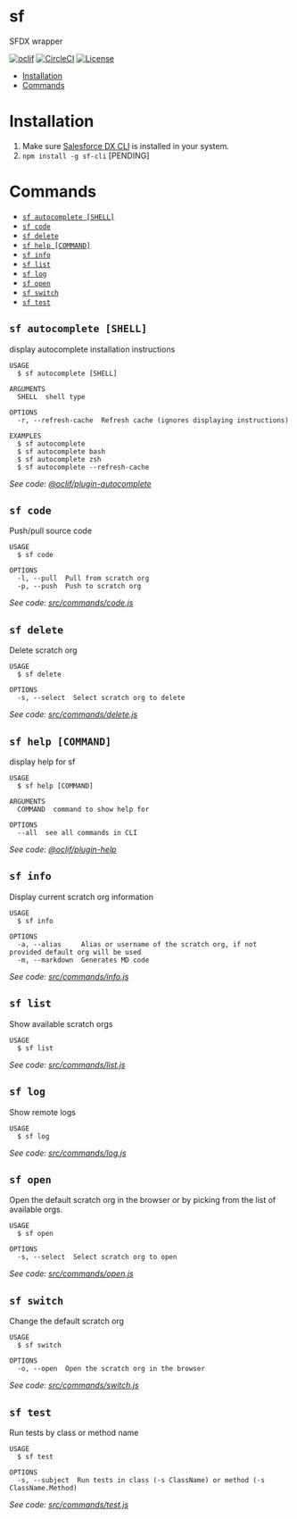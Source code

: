 sf
==

SFDX wrapper

<!-- [![Version](https://img.shields.io/npm/v/sf.svg)](https://npmjs.org/package/sf) -->
[![oclif](https://img.shields.io/badge/cli-oclif-brightgreen.svg)](https://oclif.io)
[![CircleCI](https://circleci.com/gh/matiasdelgado/sf-cli/tree/master.svg?style=shield)](https://circleci.com/gh/matiasdelgado/sf-cli/tree/master)
[![License](https://img.shields.io/npm/l/sf.svg)](https://github.com/matiasdelgado/sf-cli/blob/master/LICENSE)

<!-- toc -->
* [Installation](#installation)
* [Commands](#commands)
<!-- tocstop -->

# Installation
1. Make sure [Salesforce DX CLI](https://developer.salesforce.com/tools/sfdxcli) is installed in your system.
2. `npm install -g sf-cli` [PENDING]

# Commands
<!-- commands -->
* [`sf autocomplete [SHELL]`](#sf-autocomplete-shell)
* [`sf code`](#sf-code)
* [`sf delete`](#sf-delete)
* [`sf help [COMMAND]`](#sf-help-command)
* [`sf info`](#sf-info)
* [`sf list`](#sf-list)
* [`sf log`](#sf-log)
* [`sf open`](#sf-open)
* [`sf switch`](#sf-switch)
* [`sf test`](#sf-test)

## `sf autocomplete [SHELL]`

display autocomplete installation instructions

```
USAGE
  $ sf autocomplete [SHELL]

ARGUMENTS
  SHELL  shell type

OPTIONS
  -r, --refresh-cache  Refresh cache (ignores displaying instructions)

EXAMPLES
  $ sf autocomplete
  $ sf autocomplete bash
  $ sf autocomplete zsh
  $ sf autocomplete --refresh-cache
```

_See code: [@oclif/plugin-autocomplete](https://github.com/oclif/plugin-autocomplete/blob/v0.1.5/src/commands/autocomplete/index.ts)_

## `sf code`

Push/pull source code

```
USAGE
  $ sf code

OPTIONS
  -l, --pull  Pull from scratch org
  -p, --push  Push to scratch org
```

_See code: [src/commands/code.js](https://github.com/matiasdelgado/sf-cli/blob/v0.1.0/src/commands/code.js)_

## `sf delete`

Delete scratch org

```
USAGE
  $ sf delete

OPTIONS
  -s, --select  Select scratch org to delete
```

_See code: [src/commands/delete.js](https://github.com/matiasdelgado/sf-cli/blob/v0.1.0/src/commands/delete.js)_

## `sf help [COMMAND]`

display help for sf

```
USAGE
  $ sf help [COMMAND]

ARGUMENTS
  COMMAND  command to show help for

OPTIONS
  --all  see all commands in CLI
```

_See code: [@oclif/plugin-help](https://github.com/oclif/plugin-help/blob/v2.2.3/src/commands/help.ts)_

## `sf info`

Display current scratch org information

```
USAGE
  $ sf info

OPTIONS
  -a, --alias     Alias or username of the scratch org, if not provided default org will be used
  -m, --markdown  Generates MD code
```

_See code: [src/commands/info.js](https://github.com/matiasdelgado/sf-cli/blob/v0.1.0/src/commands/info.js)_

## `sf list`

Show available scratch orgs

```
USAGE
  $ sf list

```

_See code: [src/commands/list.js](https://github.com/matiasdelgado/sf-cli/blob/v0.1.0/src/commands/list.js)_

## `sf log`

Show remote logs

```
USAGE
  $ sf log
```

_See code: [src/commands/log.js](https://github.com/matiasdelgado/sf-cli/blob/v0.1.0/src/commands/log.js)_

## `sf open`

Open the default scratch org in the browser or by picking from the list of available orgs.

```
USAGE
  $ sf open

OPTIONS
  -s, --select  Select scratch org to open
```

_See code: [src/commands/open.js](https://github.com/matiasdelgado/sf-cli/blob/v0.1.0/src/commands/open.js)_

## `sf switch`

Change the default scratch org

```
USAGE
  $ sf switch

OPTIONS
  -o, --open  Open the scratch org in the browser
```

_See code: [src/commands/switch.js](https://github.com/matiasdelgado/sf-cli/blob/v0.1.0/src/commands/switch.js)_

## `sf test`

Run tests by class or method name

```
USAGE
  $ sf test

OPTIONS
  -s, --subject  Run tests in class (-s ClassName) or method (-s ClassName.Method)
```

_See code: [src/commands/test.js](https://github.com/matiasdelgado/sf-cli/blob/v0.1.0/src/commands/test.js)_
<!-- commandsstop -->
